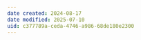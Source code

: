 ```yaml
---
date created: 2024-08-17
date modified: 2025-07-10
uid: c377789a-ceda-4746-a986-68de180e2300
---
```

